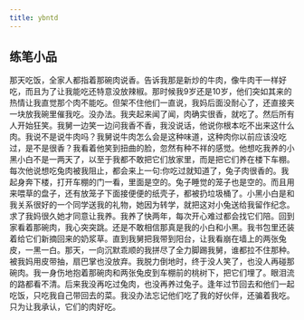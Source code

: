 ```yaml
---
title: ybntd
---
```


## 练笔小品

<!-- 摹仿马尔科斯的思路，以灯塔国1840-1940的故事为蓝本，混合时代改变但人性的不变性。-->

<!-- 人物分类： -->
<!-- 墨守陈规迂腐保守主义者，作为老派，好为人师，拥有强大的超我； -->
<!-- 市侩机会主义者，盲目短视、漠视道义； -->


<!-- 共性：具有与现代人相同的一些特性，并且重点讲述  -->

<!-- 1.每个人都有非理性、不认同有知识和道义的存在；（是否是注重经验、不知何为理性、思考、推理-->
<!-- 2.只在对话中出现的中的理想主义者 -->
<!-- 3.隐忍、能苟？？？这里存疑，因为对其具体表现形式还不确定。？？？？ -->
<!-- 4.结合晚期的画，赢了赢了又赢了，赢麻了！ -->
<!-- 5.对面子的狂热（面子狂热者？），对于面子问题的在意；地位比较低下者对自己面子的践踏/由于长期没有获得面子的机会，所以心理状态极卑贱；或者势利眼，遇高位者则卑微、曲意逢迎，遇低位者则作威作福、支配折腾（实际上形成了完全相反的两类人） -->
<!-- 5.补充事例 1. 上海名媛拼单买丝袜等奢侈品并拍照；2. 好表面的面子，alphago战胜柯洁后，许多厂商仅看到了“比专业棋手强xxxx”一点，开发自己的“撑门面”ai，并无openai的从0掌握规则的能力，也未认识到openAI的创新之处在哪 3.好面子的原因？4.面子工程、面子正册 -->
<!-- 6.二极管现象 -->
<!-- 7.沉溺于表象，对于“本质”概念没有任何的认知 -->
<!-- 8.奴役思想的：精神上的奴役System，体系化的精神奴役，控制、地位、权力思想。这里有一个左脚踩右脚上天的、螺旋加强的循环：软性奴役的泛滥->权力地位思想的繁盛必要->权力欲望的激发，导致了更广泛、程度更深的奴役 -->
<!-- 9.对个人攻击的使用：喜欢苛求自己——父母帮助孩子苛求自己——长大了则形成逆反，喜欢甩锅作为苛求自己的补偿和防御 -->
<!-- 10. 严重的结果论，赢了就是对的，输了就是错的！可与4联动，解释。而且有种明知故犯的意味，就故意显示自己“不理性、没分析，但是就是对的！”（瞪羚逻辑）。 -->
<!-- 11.对于人性的漠视。大部分人言语中总是有身份地位的斗争，尊重的不是人格而是身份地位。打压下位者的人性，这是**歧视**行为。歧视的对象是下位者（但和黑人不同，黑人总体是下位者，可以明显划分——但荒漠中无法明确划分成歧视和被歧视的两个群体，歧视可以攻守转换，闲鱼翻身。 歧视和奴役相辅相成！！！！！-->
<!-- 12.对于结论的痴迷——服务于一种攻击和自恋的心理需求。寻求结论-畜积结论-寻找他人输出结论。结论的内容不重要、向谁输出不重要，重要的是满足对于自己超我的想象，使自己站在一个高的心理位置（相对他人）。 **他们不需要查证，因为他们的核心需求并非是**-->
<!-- 13.承认不足很难——无法承认二流、无法真正地虚心。盛行地谦逊品德只是虚伪，而内心深处无法真诚接受自己不如人。 -->
<!-- 14.对努力的迷信——解决问题的第一思路就是内卷 or 逃避真正的问题，以努力掩盖问题；对与理性、方法、技巧则不够关心（世界杯踢球事件 阿根廷技术技巧；日韩拼抢；荷法靠天赋的身体 -->
<!-- 标题 一百年太短？-->


<!-- 在特别提倡个人奋斗、受苦才能获得幸福和成就的亚洲文化，竟然努力是最没用的，到处充斥着特权阶级、关系户。大一体院学生开保时捷能去顶级券商实习，而对没有关系的金融毕业生要求苛刻至极、必须是国外顶级大学毕业生才能有机会；某个县几百个同族人进入各个政府机构。d -->

<!-- 一个崇尚痛苦的区域 -->
<!-- 文化中充斥没苦硬吃、讲究吃苦是福的自我洗脑。并且，一切“人生正途”都是要吃苦才能获得，像娱乐行业、服务行业、游戏行业被看作是不正当的、游手好闲的产业。这样的行业可以提供无数就业机会、给无数人的人生赋予意义，却被“家长”们疯狂打压、诋毁，只有受苦的工作才叫工作。它们潜意识的、从始至终都不认为快乐的事情可以成为工作。 -->
<!-- 然而截然相反地是，普遍的自制力不足。并且，家长无法抵抗诱惑，并且觉得享乐是自己的特权。垄断享受乐趣的同时又夸大、渲染、宣传自己经历了痛苦，快乐只不过是一份不够充分的延迟补偿。 -->



那天吃饭，全家人都指着那碗肉说香。告诉我那是新炒的牛肉，像牛肉干一样好吃，而且为了让我能吃还特意没放辣椒。那时候我9岁还是10岁，他们突如其来的热情让我直觉那个肉不能吃。但架不住他们一直说，我妈后面没耐心了，还直接夹一块放我碗里催我吃。没办法。我夹起来闻了闻，肉确实很香，就吃了。然后所有人开始狂笑。我舅一边笑一边问我香不香，我没说话，他说你根本吃不出来这什么肉。我说不是说牛肉吗？我舅说牛肉怎么会是这种味道，这种肉你以前应该没吃过，是不是很香？我看着他笑到扭曲的脸，忽然有种不祥的感觉。他想吃我养的小黑小白不是一两天了，以至于我都不敢把它们放家里，而是把它们养在楼下车棚。每次他说想吃兔肉被我阻止，都会来上一句:你吃过就知道了，兔子肉很香的。我起身奔下楼，打开车棚的门一看，里面是空的。兔子睡觉的笼子也是空的。而且用来喂草的盘子，还有放笼子下面接便便的纸壳子，都被扔垃圾桶了。小黑小白是和我关系很好的一个同学送我的礼物，她因为转学，就把这对小兔送给我留作纪念。求了我妈很久她才同意让我养。我养了快两年，每次开心难过都会找它们陪。回到家看着那碗肉，我心突突跳。还是不敢相信那真是我的小白和小黑。我书包里还装着给它们新摘回来的奶浆草。直到我舅把我带到阳台，让我看崩在墙上的两张兔皮，一黑一白。那天，一向沉默乖顺的我拼尽了全力脚踢我舅，谁都拉不住那种。被我妈用皮带抽，扇巴掌也没放弃。我脱力倒地时，终于没人笑了，也没人再碰那碗肉。我一身伤地抱着那碗肉和两张兔皮到车棚前的桃树下，把它们埋了。眼泪流的路都看不清。后来我没再吃过兔肉，也没再养过兔子。逢年过节回去和他们一起吃饭，只吃我自己带回去的菜。我没办法忘记他们吃了我的好伙伴，还骗着我吃。只为让我承认，它们的肉好吃。

<!-- 宣示了大人的统治的绝对性，无论如何也要达到，可以凌驾、抹平孩子的意志。然后重复了自己的价值观，人应该以利益为准绳（好吃），而不感情用事（痛惜畜生、朋友），抑制感情（感情无用论）不矫情 -->